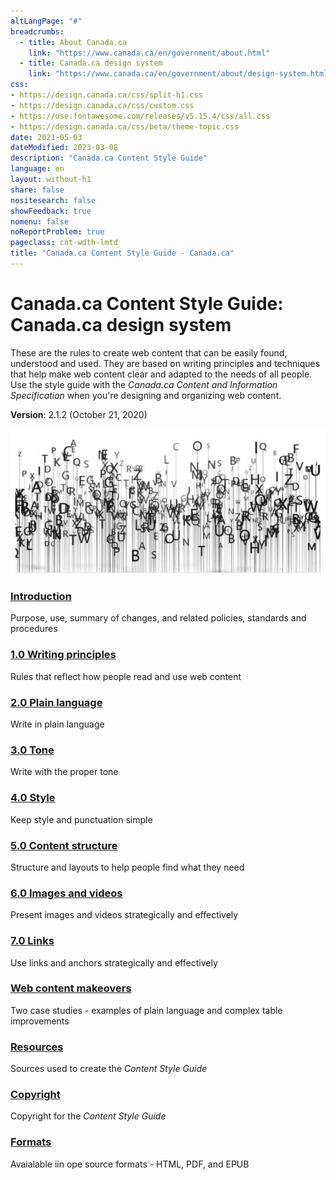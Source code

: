 ```yaml
---
altLangPage: "#"
breadcrumbs:
  - title: About Canada.ca
    link: "https://www.canada.ca/en/government/about.html"
  - title: Canada.ca design system
    link: "https://www.canada.ca/en/government/about/design-system.html"
css:
- https://design.canada.ca/css/split-h1.css
- https://design.canada.ca/css/custom.css
- https://use.fontawesome.com/releases/v5.15.4/css/all.css
- https://design.canada.ca/css/beta/theme-topic.css
date: 2021-05-03
dateModified: 2023-03-08
description: "Canada.ca Content Style Guide"
language: en
layout: without-h1
share: false
nositesearch: false
showFeedback: true
nomenu: false
noReportProblem: true
pageclass: cnt-wdth-lmtd
title: "Canada.ca Content Style Guide - Canada.ca"
---
```

<h1 property="name" id="wb-cont" dir="ltr"><span class="stacked"><span>Canada.ca Content Style Guide</span>: <span>Canada.ca design system</span></span></h1>
<div class="provisional profile">
  <div class="container">
    <div class="row">
      <div class="intro col-md-6 col-sm-12 mrgn-bttm-md">
        <p>These are the rules to create web content that can be easily found, understood and used. They are based on writing principles and techniques that help make web content clear and adapted to the needs of all people. Use the style guide with the <cite>Canada.ca Content and Information Specification</cite> when you're designing and organizing web content.</p>
        <p class="small"><strong>Version</strong>: 2.1.2 (October 21, 2020)</p>
      </div>
      <div class="col-md-6 pstn-rght-md pstn-bttm-md hidden-sm hidden-xs guidance-js-hide"><img alt="" src="./images/letters.png" class="img-responsive" /></div>
    </div>
  </div>
</div>
<div class="row mrgn-tp-xl">
  <section class="wb-eqht gc-drmt">
    <div class="col-md-4">
      <section>
        <h3 class="h5"><a href="02-style-guide-02-en.html">Introduction</a></h3>
        <p>Purpose, use, summary of changes, and related policies, standards and procedures</p>
      </section>
    </div>
    <div class="col-md-4">
      <section>
        <h3 class="h5"><a href="02-style-guide-03-en.html">1.0 Writing principles</a></h3>
        <p>Rules that reflect how people read and use web content</p>
      </section>
    </div>
    <div class="col-md-4">
      <section>
        <h3 class="h5"><a href="02-style-guide-04-en.html">2.0 Plain language</a></h3>
        <p>Write in plain language</p>
      </section>
    </div>
    <div class="col-md-4">
      <section>
        <h3 class="h5"><a href="02-style-guide-05-en.html">3.0 Tone</a></h3>
        <p>Write with the proper tone</p>
      </section>
    </div>
    <div class="col-md-4">
      <section>
        <h3 class="h5"><a href="02-style-guide-06-en.html">4.0 Style</a></h3>
        <p>Keep style and punctuation simple</p>
      </section>
    </div>
    <div class="col-md-4">
      <section>
        <h3 class="h5"><a href="02-style-guide-07-en.html">5.0 Content structure</a></h3>
        <p>Structure and layouts to help people find what they need</p>
      </section>
    </div>
    <div class="col-md-4">
      <section>
        <h3 class="h5"><a href="02-style-guide-08-en.html">6.0 Images and videos</a></h3>
        <p>Present images and videos strategically and effectively</p>
      </section>
    </div>
    <div class="col-md-4">
      <section>
        <h3 class="h5"><a href="02-style-guide-09-en.html">7.0 Links</a></h3>
        <p>Use links and anchors strategically and effectively</p>
      </section>
    </div>
    <div class="col-md-4">
      <section>
        <h3 class="h5"><a href="02-style-guide-10-en.html">Web content makeovers</a></h3>
        <p>Two case studies - examples of plain language and complex table improvements</p>
      </section>
    </div>
    <div class="col-md-4">
      <section>
        <h3 class="h5"><a href="02-style-guide-11-en.html">Resources</a></h3>
        <p>Sources used to create the <cite>Content Style Guide</cite></p>
      </section>
    </div>
    <div class="col-md-4">
      <section>
        <h3 class="h5"><a href="02-style-guide-12-en.html">Copyright</a></h3>
        <p>Copyright for the <cite>Content Style Guide</cite></p>
      </section>
    </div>
    <div class="col-md-4">
      <section>
        <h3 class="h5"><a href="02-style-guide-13-en.html">Formats</a></h3>
        <p>Avaialable iin ope source formats - HTML, PDF, and EPUB </p>
      </section>
    </div>    
  </section>
</div>
